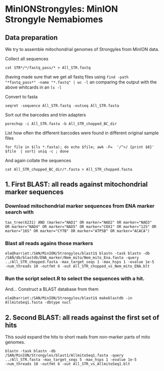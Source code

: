# MinIONStrongyles: MinION Strongyle Nemabiomes


## Data preparation

We try to assemble mitochondrial genomes of Strongyles from MinION data. 

Collect all sequences

`cat STR*/*/fastq_pass/* > All_STR.fastq`

(having made sure that we get all fastq files using `find -path
"*fastq_pass*" -name "*.fastq" | wc -l` an comparing the output with
the above whitcards in an `ls -l`

Convert to fasta

`seqret -sequence All_STR.fastq -outseq All_STR.fasta`

Sort out the barcodes and trim adapters

`porechop -i All_STR.fasta -b All_STR_chopped_BC_dir`

List how often the different barcodes were found in different original sample files 
```
for file in $(ls *.fasta); do echo $file; awk -F=  '/^>/ {print $8}' $file  | sort| uniq -c ; done
```
And again collate the sequences

`cat All_STR_chopped_BC_dir/*.fasta > All_STR_chopped.fasta`

## 1. First BLAST: all reads against mitochondrial  marker sequences

### Download mitochondrial marker sequences from ENA marker search with 

```
tax_tree(6231) AND (marker="NAD1" OR marker="NAD2" OR marker="NAD3"
OR marker="NAD4" OR marker="NAD5" OR marker="COX1" OR marker="12S" OR
marker="16S" OR marker="CYTB" OR marker="ATP5B" OR marker="ACACA")
```

### Blast all reads agains those markers

```
ele@harriet:/SAN/MinION/Strongyles/blast1$ blastn -task blastn -db
/SAN/db/blastdb/ENA_marker/Nem_mito/Nem_mito_Ena.fasta -query
../All_STR_chopped.fasta -max_target_seqs 1 -max_hsps 1 -evalue 1e-5
-num_threads 10 -outfmt 6 -out All_STR_chopped_vs_Nem_mito_ENA.blt
```

### Run the script select.R to select the sequences with a hit.

And... Construct a BLAST database from them

``` 
ele@harriet:/SAN/MinION/Strongyles/blast1$ makeblastdb -in
AllmitoSeq1.fasta -dbtype nucl 
```

## 2. Second BLAST: all reads against the first set of hits 

This sould expand the hits to short reads from non-marker parts of
mito genomes. 

```
blastn -task blastn -db
/SAN/MinION/Strongyles/blast1/AllmitoSeq1.fasta -query
../All_STR.fasta -max_target_seqs 5 -max_hsps 1 -evalue 1e-5
-num_threads 10 -outfmt 6 -out All_STR_vs_AllmitoSeq1.blt
```






